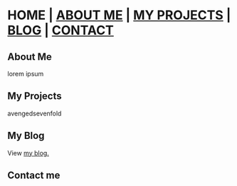<html>
<body>
  
  <h1>      HOME | <a href="#about-me">ABOUT ME</a>  | <a href="#my-projects">MY PROJECTS</a> | <a href="#my-blog">BLOG</a> | <a href="#contact">CONTACT</a>     </h1>
  
  <h2 id="about-me">About Me</h2>
    <p>lorem ipsum</p>
  <h2 id = "my-projects">My Projects</h2>
    <p>avengedsevenfold</p>
  <h2 id="my-blog">My Blog</h2>
    <p> View <a href="#">my blog.</a></p>
  <h2 id="contact">Contact me</h2>
</body>
</html>
